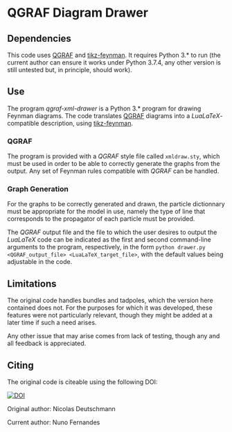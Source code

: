# QGRAF Diagram Drawer
## Dependencies
This code uses [QGRAF](http://cfif.ist.utl.pt/~paulo/qgraf.html) and [tikz-feynman](https://github.com/JP-Ellis/tikz-feynman). It requires Python 3.* to run (the current author can ensure it works under Python 3.7.4, any other version is still untested but, in principle, should work).

## Use

The program *qgraf-xml-drawer* is a Python 3.* program for drawing Feynman diagrams. The code translates [QGRAF](http://cfif.ist.utl.pt/~paulo/qgraf.html) diagrams into a *LuaLaTeX*-compatible description, using [tikz-feynman](https://github.com/JP-Ellis/tikz-feynman).

### QGRAF
The program is provided with a *QGRAF* style file called `xmldraw.sty`, which must be used in order to be able to correctly generate the graphs from the output.  Any set of Feynman rules compatible with *QGRAF* can be handled.

### Graph Generation

For the graphs to be correctly generated and drawn, the particle dictionnary must be appropriate for the model in use, namely the type of line that corresponds to the propagator of each particle must be provided.

The *QGRAF* output file and the file to which the user desires to output the *LuaLaTeX* code can be indicated as the first and second command-line arguments to the program, respectively, in the form `python drawer.py <QGRAF_output_file> <LuaLaTeX_target_file>`, with the default values being adjustable in the code.

## Limitations

The original code handles bundles and tadpoles, which the version here contained does not. For the purposes for which it was developed, these features were not particularly relevant, though they might be added at a later time if such a need arises.

Any other issue that may arise comes from lack of testing, though any and all feedback is appreciated.

## Citing

The original code is citeable using the following DOI:

[![DOI](https://zenodo.org/badge/59492920.svg?maxAge=0)](https://zenodo.org/badge/latestdoi/59492920)

Original author: Nicolas Deutschmann

Current author: Nuno Fernandes
